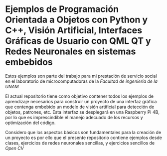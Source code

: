 # Ejemplos de Programación Orientada a Objetos con Python y C++, Visión Artificial, Interfaces Gráficas de Usuario con QML QT y Redes Neuronales en sistemas embebidos

Estos ejemplos son parte del trabajo para mi prestación de servicio social en el laboratorio de microcomputadoras de la *Facultad de ingenieria de la UNAM*  

El actual repositorio tiene como objetivo contener todos los ejemplos de aprendizaje necesarios para construir un proyecto de una interfaz gráfica que contenga embebido un modelo de visión artificial para detección de objetos, patrones, etc. Esta interfaz se desplegará en una Raspberry Pi 4B, por lo que es imprescindible el manejo adecuado de los recursos y optimización del código. 

Considero que los aspectos básicos son fundamentales para la creación de un proyecto es por ello que el presente repositorio contiene ejemplos desde clases, ejercicios de redes neuronales sencillas, y ejercicios sencillos de *Open CV* 